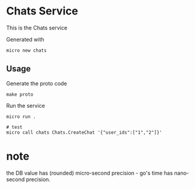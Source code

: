 # Chats Service

This is the Chats service

Generated with

```
micro new chats
```

## Usage

Generate the proto code

```
make proto
```

Run the service

```
micro run .

# test
micro call chats Chats.CreateChat '{"user_ids":["1","2"]}'
```

# note
the DB value has (rounded) micro-second precision - go's time has nano-second precision.

<!-- https://stackoverflow.com/questions/60433870/saving-time-time-in-golang-to-postgres-timestamp-with-time-zone-field -->